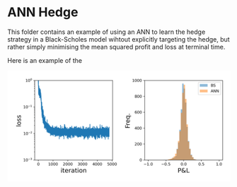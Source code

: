 # ANN Hedge

This folder contains an example of using an ANN to learn the hedge strategy in a Black-Scholes model wihtout explicitly targeting the hedge, but rather simply minimising the mean squared profit and loss at terminal time.

Here is an example of the

![](net_10_5_dist24.png)

